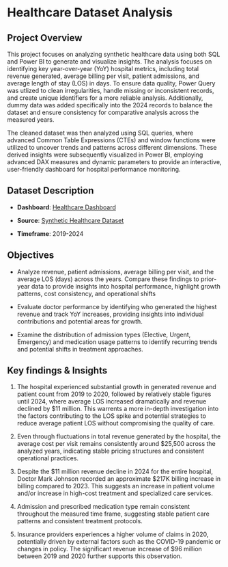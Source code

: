 # **Healthcare Dataset Analysis**

## **Project Overview**

This project focuses on analyzing synthetic healthcare data using both SQL and Power BI to generate and visualize insights. The analysis focuses on identifying key year-over-year (YoY) hospital metrics, including total revenue generated, average billing per visit, patient admissions, and average length of stay (LOS) in days. To ensure data quality, Power Query was utlized to clean irregularities, handle missing or inconsistent records, and create unique identifiers for a more reliable analysis. Additionally, dummy data was added specifically into the 2024 records to balance the dataset and ensure consistency for comparative analysis across the measured years.

The cleaned dataset was then analyzed using SQL queries, where advanced Common Table Expressions (CTEs) and window functions were utilized to uncover trends and patterns across different dimensions. These derived insights were subsequently visualized in Power BI, employing advanced DAX measures and dynamic parameters to provide an interactive, user-friendly dashboard for hospital performance monitoring.

## **Dataset Description**

- **Dashboard**: [Healthcare Dashboard](https://app.powerbi.com/view?r=eyJrIjoiMGY1NWYyOTUtMTFmYS00Yzk2LWI4NzEtMzhhNTYyYjcxYzU2IiwidCI6IjVhNzRkMDlhLWU5YzktNDAzZi1iMGZkLTk5ZGVjNDE4OTdlZCIsImMiOjN9)

- **Source**: [Synthetic Healthcare Dataset](https://www.kaggle.com/datasets/prasad22/healthcare-dataset/data)

- **Timeframe**: 2019-2024

## **Objectives**

- Analyze revenue, patient admissions, average billing per visit, and the average LOS (days) across the years. Compare these findings to prior-year data to provide insights into hospital performance, highlight growth patterns, cost consistency, and operational shifts

- Evaluate doctor performance by identifying who generated the highest revenue and track YoY increases, providing insights into individual contributions and potential areas for growth.

- Examine the distribution of admission types (Elective, Urgent, Emergency) and medication usage patterns to identify recurring trends and potential shifts in treatment approaches.

## **Key findings & Insights**

1. The hospital experienced substantial growth in generated revenue and patient count from 2019 to 2020, followed by relatively stable figures until 2024, where average LOS increased dramatically and revenue declined by $11 million. This warrents a more in-depth investigation into the factors contributing to the LOS spike and potential strategies to reduce average patient LOS without compromising the quality of care.

2. Even through fluctuations in total revenue generated by the hospital, the average cost per visit remains consistently around $25,500 across the analyzed years, indicating stable pricing structures and consistent operational practices.
   
3. Despite the $11 million revenue decline in 2024 for the entire hospital, Doctor Mark Johnson recorded an approximate $217K billing increase in billing compared to 2023. This suggests an increase in patient volume and/or increase in high-cost treatment and specialized care services.

4. Admission and prescribed medication type remain consistent throughout the measured time frame, suggesting stable patient care patterns and consistent treatment protocols.

5. Insurance providers experiences a higher volume of claims in 2020, potentially driven by external factors such as the COVID-19 pandemic or changes in policy. The significant revenue increase of $96 million between 2019 and 2020 further supports this observation.
